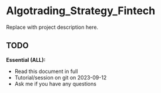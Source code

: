 # Algotrading_Strategy_Fintech
Replace with project description here.

## TODO 

**Essential (ALL):** 
- Read this document in full
- Tutorial/session on git on 2023-09-12
- Ask me if you have any questions 
